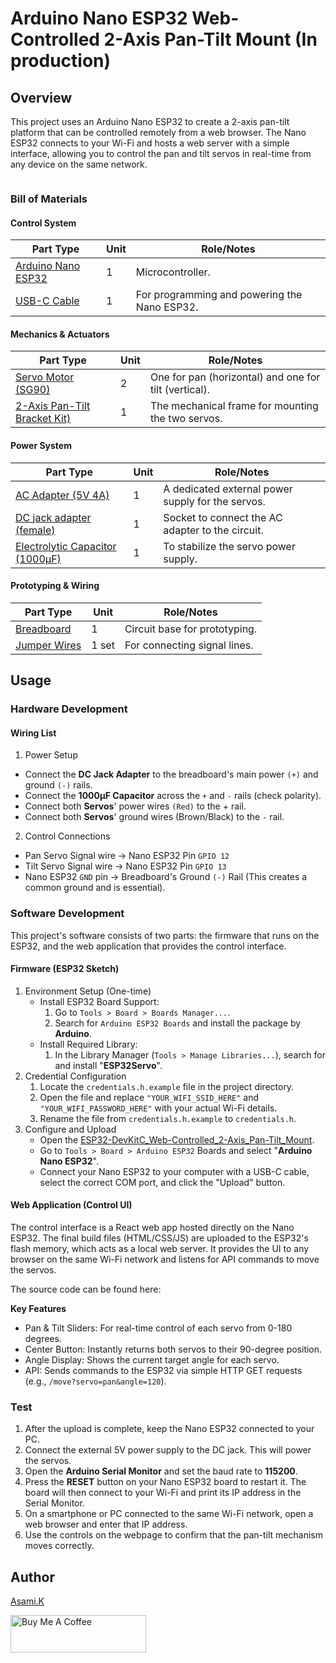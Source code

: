 # Arduino Nano ESP32 Web-Controlled 2-Axis Pan-Tilt Mount (In production)

## Overview

This project uses an Arduino Nano ESP32 to create a 2-axis pan-tilt platform that can be controlled remotely from a web browser. The Nano ESP32 connects to your Wi-Fi and hosts a web server with a simple interface, allowing you to control the pan and tilt servos in real-time from any device on the same network.

![]()


### Bill of Materials

#### Control System

| Part Type                                     | Unit | Role/Notes                                   |
| --------------------------------------------- | ---- | -------------------------------------------- |
| [Arduino Nano ESP32](https://amzn.to/452q2dH) | 1    | Microcontroller.                             |
| [USB-C Cable](https://amzn.to/4lU4bdZ)        | 1    | For programming and powering the Nano ESP32. |


#### Mechanics & Actuators

| Part Type                                               | Unit | Role/Notes                                            |
| ------------------------------------------------------- | ---- | ----------------------------------------------------- |
| [Servo Motor (SG90)](https://amzn.to/3TUevqn)           | 2    | One for pan (horizontal) and one for tilt (vertical). |
| [2-Axis Pan-Tilt Bracket Kit)](https://amzn.to/44J3H3s) | 1    | The mechanical frame for mounting the two servos.     |


#### Power System

| Part Type                                                  | Unit | Role/Notes                                        |
| ---------------------------------------------------------- | ---- | ------------------------------------------------- |
| [AC Adapter (5V 4A)](https://amzn.to/4lOymDh)              | 1    | A dedicated external power supply for the servos. |
| [DC jack adapter (female)](https://amzn.to/3IdZI7k)        | 1    | Socket to connect the AC adapter to the circuit.  |
| [Electrolytic Capacitor (1000µF)](https://amzn.to/45ZOWLQ) | 1    | To stabilize the servo power supply.              |


#### Prototyping & Wiring

| Part Type                                        | Unit  | Role/Notes                                          |
| ------------------------------------------------ | ----- | --------------------------------------------------- |
| [Breadboard](https://amzn.to/40bMzlk)            | 1     | Circuit base for prototyping.                       |
| [Jumper Wires](https://amzn.to/45voWYC)          | 1 set | For connecting signal lines.                        |


## Usage

### Hardware Development

<!-- -  Wire it according to [Arduino_Nano_ESP32_Web-Controlled_2-Axis_Pan-Tilt_Mount_bb.png](https://github.com/asamiile/diy-electronics/blob/main/Arduino_Nano_ESP32_Web-Controlled_2-Axis_Pan-Tilt_Mount/diagrams/Arduino_Nano_ESP32_Web-Controlled_2-Axis_Pan-Tilt_Mount_bb.png) -->


#### Wiring List

1. Power Setup
  - Connect the **DC Jack Adapter** to the breadboard's main power `(+)` and ground `(-)` rails.
  - Connect the **1000µF Capacitor** across the `+` and `-` rails (check polarity).
  - Connect both **Servos**' power wires `(Red)` to the + rail.
  - Connect both **Servos**' ground wires (Brown/Black) to the `-` rail.
2. Control Connections
  - Pan Servo Signal wire → Nano ESP32 Pin `GPIO 12`
  - Tilt Servo Signal wire → Nano ESP32 Pin `GPIO 13`
  - Nano ESP32 `GND` pin → Breadboard's Ground `(-)` Rail (This creates a common ground and is essential).


### Software Development

This project's software consists of two parts: the firmware that runs on the ESP32, and the web application that provides the control interface.

#### Firmware (ESP32 Sketch)

1. Environment Setup (One-time)
   - Install ESP32 Board Support:
      1. Go to `Tools > Board > Boards Manager...`.
      2. Search for `Arduino ESP32 Boards` and install the package by **Arduino**.
   - Install Required Library:
      1. In the Library Manager (`Tools > Manage Libraries...`), search for and install "**ESP32Servo**".
2. Credential Configuration 
   1. Locate the `credentials.h.example` file in the project directory.
   2. Open the file and replace `"YOUR_WIFI_SSID_HERE"` and `"YOUR_WIFI_PASSWORD_HERE"` with your actual Wi-Fi details.
   3. Rename the file from `credentials.h.example` to `credentials.h`.
3. Configure and Upload
   - Open the [ESP32-DevKitC_Web-Controlled_2-Axis_Pan-Tilt_Mount](https://github.com/asamiile/diy-electronics/blob/main/Arduino_Nano_ESP32_Web-Controlled_2-Axis_Pan-Tilt_Mount/sketch/sketch_jul16a/sketch_jul16a.ino).
   - Go to `Tools > Board > Arduino ESP32` Boards and select "**Arduino Nano ESP32**".
   - Connect your Nano ESP32 to your computer with a USB-C cable, select the correct COM port, and click the "Upload" button.


#### Web Application (Control UI)

The control interface is a React web app hosted directly on the Nano ESP32. The final build files (HTML/CSS/JS) are uploaded to the ESP32's flash memory, which acts as a local web server. It provides the UI to any browser on the same Wi-Fi network and listens for API commands to move the servos.

The source code can be found here: []()

**Key Features**

- Pan & Tilt Sliders: For real-time control of each servo from 0-180 degrees.
- Center Button: Instantly returns both servos to their 90-degree position.
- Angle Display: Shows the current target angle for each servo.
- API: Sends commands to the ESP32 via simple HTTP GET requests (e.g., `/move?servo=pan&angle=120`).


### Test

1. After the upload is complete, keep the Nano ESP32 connected to your PC.
2. Connect the external 5V power supply to the DC jack. This will power the servos.
3. Open the **Arduino Serial Monitor** and set the baud rate to **115200**.
4. Press the **RESET** button on your Nano ESP32 board to restart it. The board will then connect to your Wi-Fi and print its IP address in the Serial Monitor.
5. On a smartphone or PC connected to the same Wi-Fi network, open a web browser and enter that IP address.
6. Use the controls on the webpage to confirm that the pan-tilt mechanism moves correctly.


## Author

[Asami.K](https://asami.tokyo/)

<a href="https://www.buymeacoffee.com/asamiile" target="_blank"><img src="https://cdn.buymeacoffee.com/buttons/v2/default-yellow.png" alt="Buy Me A Coffee" style="height: 60px !important;width: 217px !important;" ></a>
